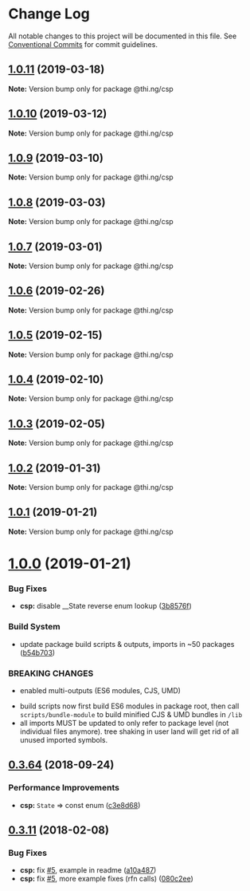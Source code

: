 # Change Log

All notable changes to this project will be documented in this file.
See [Conventional Commits](https://conventionalcommits.org) for commit guidelines.

## [1.0.11](https://github.com/thi-ng/umbrella/compare/@thi.ng/csp@1.0.10...@thi.ng/csp@1.0.11) (2019-03-18)

**Note:** Version bump only for package @thi.ng/csp





## [1.0.10](https://github.com/thi-ng/umbrella/compare/@thi.ng/csp@1.0.9...@thi.ng/csp@1.0.10) (2019-03-12)

**Note:** Version bump only for package @thi.ng/csp





## [1.0.9](https://github.com/thi-ng/umbrella/compare/@thi.ng/csp@1.0.8...@thi.ng/csp@1.0.9) (2019-03-10)

**Note:** Version bump only for package @thi.ng/csp





## [1.0.8](https://github.com/thi-ng/umbrella/compare/@thi.ng/csp@1.0.7...@thi.ng/csp@1.0.8) (2019-03-03)

**Note:** Version bump only for package @thi.ng/csp





## [1.0.7](https://github.com/thi-ng/umbrella/compare/@thi.ng/csp@1.0.6...@thi.ng/csp@1.0.7) (2019-03-01)

**Note:** Version bump only for package @thi.ng/csp





## [1.0.6](https://github.com/thi-ng/umbrella/compare/@thi.ng/csp@1.0.5...@thi.ng/csp@1.0.6) (2019-02-26)

**Note:** Version bump only for package @thi.ng/csp





## [1.0.5](https://github.com/thi-ng/umbrella/compare/@thi.ng/csp@1.0.4...@thi.ng/csp@1.0.5) (2019-02-15)

**Note:** Version bump only for package @thi.ng/csp





## [1.0.4](https://github.com/thi-ng/umbrella/compare/@thi.ng/csp@1.0.3...@thi.ng/csp@1.0.4) (2019-02-10)

**Note:** Version bump only for package @thi.ng/csp





## [1.0.3](https://github.com/thi-ng/umbrella/compare/@thi.ng/csp@1.0.2...@thi.ng/csp@1.0.3) (2019-02-05)

**Note:** Version bump only for package @thi.ng/csp





## [1.0.2](https://github.com/thi-ng/umbrella/compare/@thi.ng/csp@1.0.1...@thi.ng/csp@1.0.2) (2019-01-31)

**Note:** Version bump only for package @thi.ng/csp





## [1.0.1](https://github.com/thi-ng/umbrella/compare/@thi.ng/csp@1.0.0...@thi.ng/csp@1.0.1) (2019-01-21)

**Note:** Version bump only for package @thi.ng/csp





# [1.0.0](https://github.com/thi-ng/umbrella/compare/@thi.ng/csp@0.3.79...@thi.ng/csp@1.0.0) (2019-01-21)


### Bug Fixes

* **csp:** disable __State reverse enum lookup ([3b8576f](https://github.com/thi-ng/umbrella/commit/3b8576f))


### Build System

* update package build scripts & outputs, imports in ~50 packages ([b54b703](https://github.com/thi-ng/umbrella/commit/b54b703))


### BREAKING CHANGES

* enabled multi-outputs (ES6 modules, CJS, UMD)

- build scripts now first build ES6 modules in package root, then call
  `scripts/bundle-module` to build minified CJS & UMD bundles in `/lib`
- all imports MUST be updated to only refer to package level
  (not individual files anymore). tree shaking in user land will get rid of
  all unused imported symbols.


<a name="0.3.64"></a>
## [0.3.64](https://github.com/thi-ng/umbrella/compare/@thi.ng/csp@0.3.63...@thi.ng/csp@0.3.64) (2018-09-24)


### Performance Improvements

* **csp:** `State` => const enum ([c3e8d68](https://github.com/thi-ng/umbrella/commit/c3e8d68))


<a name="0.3.11"></a>
## [0.3.11](https://github.com/thi-ng/umbrella/compare/@thi.ng/csp@0.3.10...@thi.ng/csp@0.3.11) (2018-02-08)


### Bug Fixes

* **csp:** fix [#5](https://github.com/thi-ng/umbrella/issues/5), example in readme ([a10a487](https://github.com/thi-ng/umbrella/commit/a10a487))
* **csp:** fix [#5](https://github.com/thi-ng/umbrella/issues/5), more example fixes (rfn calls) ([080c2ee](https://github.com/thi-ng/umbrella/commit/080c2ee))
